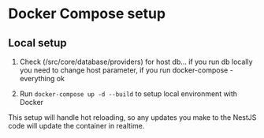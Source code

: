 # Docker Compose setup 

## Local setup

1. Check (/src/core/database/providers) for host db... 
    if you run db locally you need to change host parameter,
    if you run docker-compose - everything ok

2.  Run `docker-compose up -d --build` to setup local environment with Docker

This setup will handle hot reloading, so any updates you make to the NestJS code will update the container in realtime.
